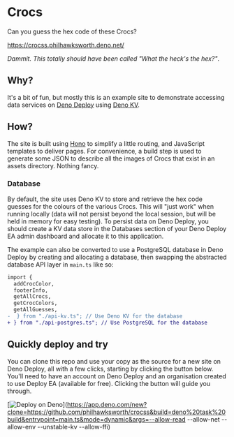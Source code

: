# Crocs

Can you guess the hex code of these Crocs?

https://crocss.philhawksworth.deno.net/

_Dammit. This totally should have been called "What the heck's the hex?"_.

## Why?

It's a bit of fun, but mostly this is an example site to demonstrate accessing data services on [Deno Deploy](https://deno.com/deploy) using [Deno KV](https://docs.deno.com/deploy/kv/manual/).

## How?

The site is built using [Hono](https://hono.dev/) to simplify a little routing, and JavaScript templates to deliver pages. For convenience, a build step is used to generate some JSON to describe all the images of Crocs that exist in an assets directory. Nothing fancy.

### Database

By default, the site uses Deno KV to store and retrieve the hex code guesses for the colours of the various Crocs. This will "just work" when running locally (data will not persist beyond the local session, but will be held in memory for easy testing). To persist data on Deno Deploy, you should create a KV data store in the Databases section of your Deno Deploy EA admin dashboard and allocate it to this application.

The example can also be converted to use a PostgreSQL database in Deno Deploy by creating and allocating a database, then swapping the abstracted database API layer in `main.ts` like so:

```diff
import {
  addCrocColor,
  footerInfo,
  getAllCrocs,
  getCrocColors,
  getAllGuesses,
-  } from "./api-kv.ts"; // Use Deno KV for the database
+ } from "./api-postgres.ts"; // Use PostgreSQL for the database
```

## Quickly deploy and try

You can clone this repo and use your copy as the source for a new site on Deno Deploy, all with a few clicks, starting by clicking the button below. You'll need to have an account on Deno Deploy and an organisation created to use Deploy EA (available for free). Clicking the button will guide you through.

[![Deploy on Deno](https://deno.com/button)](https://app.deno.com/new?clone=https://github.com/philhawksworth/crocss&build=deno%20task%20build&entrypoint=main.ts&mode=dynamic&args=--allow-read --allow-net --allow-env --unstable-kv --allow-ffi)